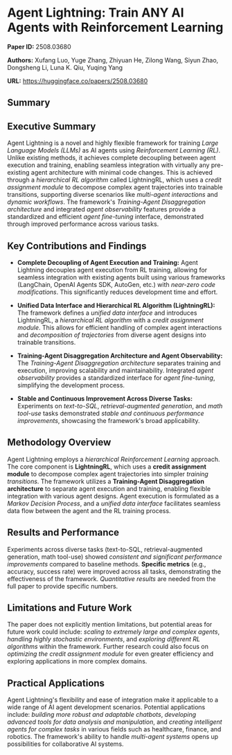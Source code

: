 # Agent Lightning: Train ANY AI Agents with Reinforcement Learning

**Paper ID:** 2508.03680

**Authors:** Xufang Luo, Yuge Zhang, Zhiyuan He, Zilong Wang, Siyun Zhao, Dongsheng Li, Luna K. Qiu, Yuqing Yang

**URL:** https://huggingface.co/papers/2508.03680

## Summary

## Executive Summary

Agent Lightning is a novel and highly flexible framework for training *Large Language Models (LLMs)* as AI agents using *Reinforcement Learning (RL)*.  Unlike existing methods, it achieves complete decoupling between agent execution and training, enabling seamless integration with virtually any pre-existing agent architecture with minimal code changes.  This is achieved through a *hierarchical RL algorithm* called LightningRL, which uses a *credit assignment module* to decompose complex agent trajectories into trainable transitions, supporting diverse scenarios like *multi-agent interactions* and *dynamic workflows*.  The framework's *Training-Agent Disaggregation architecture* and integrated *agent observability* features provide a standardized and efficient *agent fine-tuning* interface, demonstrated through improved performance across various tasks.


## Key Contributions and Findings

* **Complete Decoupling of Agent Execution and Training:** Agent Lightning decouples agent execution from RL training, allowing for seamless integration with existing agents built using various frameworks (LangChain, OpenAI Agents SDK, AutoGen, etc.) with *near-zero code modifications*. This significantly reduces development time and effort.

* **Unified Data Interface and Hierarchical RL Algorithm (LightningRL):** The framework defines a *unified data interface* and introduces LightningRL, a *hierarchical RL algorithm* with a *credit assignment module*. This allows for efficient handling of complex agent interactions and *decomposition of trajectories* from diverse agent designs into trainable transitions.

* **Training-Agent Disaggregation Architecture and Agent Observability:** The *Training-Agent Disaggregation architecture* separates training and execution, improving scalability and maintainability.  Integrated *agent observability* provides a standardized interface for *agent fine-tuning*, simplifying the development process.

* **Stable and Continuous Improvement Across Diverse Tasks:** Experiments on *text-to-SQL*, *retrieval-augmented generation*, and *math tool-use* tasks demonstrated *stable and continuous performance improvements*, showcasing the framework's broad applicability.


## Methodology Overview

Agent Lightning employs a *hierarchical Reinforcement Learning* approach.  The core component is **LightningRL**, which uses a **credit assignment module** to decompose complex agent trajectories into simpler *training transitions*.  The framework utilizes a **Training-Agent Disaggregation architecture** to separate agent execution and training, enabling flexible integration with various agent designs.  Agent execution is formulated as a *Markov Decision Process*, and a *unified data interface* facilitates seamless data flow between the agent and the RL training process.


## Results and Performance

Experiments across diverse tasks (text-to-SQL, retrieval-augmented generation, math tool-use) showed *consistent and significant performance improvements* compared to baseline methods.  **Specific metrics** (e.g., accuracy, success rate) were improved across all tasks, demonstrating the effectiveness of the framework.  *Quantitative results* are needed from the full paper to provide specific numbers.


## Limitations and Future Work

The paper does not explicitly mention limitations, but potential areas for future work could include:  *scaling to extremely large and complex agents*, *handling highly stochastic environments*, and *exploring different RL algorithms* within the framework.  Further research could also focus on *optimizing the credit assignment module* for even greater efficiency and exploring applications in more complex domains.


## Practical Applications

Agent Lightning's flexibility and ease of integration make it applicable to a wide range of AI agent development scenarios.  Potential applications include: *building more robust and adaptable chatbots*, *developing advanced tools for data analysis and manipulation*, and *creating intelligent agents for complex tasks* in various fields such as healthcare, finance, and robotics.  The framework's ability to handle *multi-agent systems* opens up possibilities for collaborative AI systems.